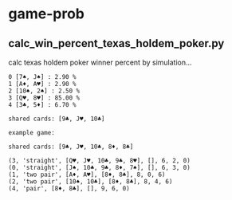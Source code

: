 # game-prob

## calc_win_percent_texas_holdem_poker.py

calc texas holdem poker winner percent by simulation...
```
0 [7♠, J♠] : 2.90 %
1 [A♦, A♥] : 2.90 %
2 [10♠, 2♠] : 2.50 %
3 [Q♥, 8♥] : 85.00 %
4 [3♣, 5♦] : 6.70 %

shared cards: [9♣, J♥, 10♣]

example game:

shared cards: [9♣, J♥, 10♣, 8♦, 8♣] 

(3, 'straight', [Q♥, J♥, 10♣, 9♣, 8♥], [], 6, 2, 0)
(0, 'straight', [J♠, 10♣, 9♣, 8♦, 7♠], [], 6, 3, 0)
(1, 'two pair', [A♦, A♥], [8♦, 8♣], 8, 0, 6)
(2, 'two pair', [10♠, 10♣], [8♦, 8♣], 8, 4, 6)
(4, 'pair', [8♦, 8♣], [], 9, 6, 0)
```
